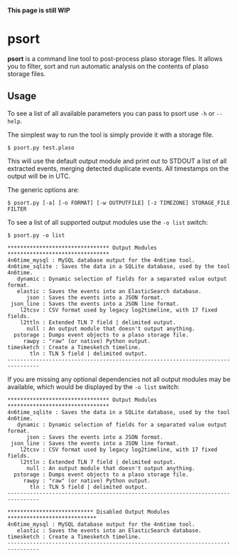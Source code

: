 **This page is still WIP**

# psort

**psort** is a command line tool to post-process plaso storage files. It allows you to filter, sort and run automatic analysis on the contents of plaso storage files.

## Usage

To see a list of all available parameters you can pass to psort use ``-h`` or ``--help``.

The simplest way to run the tool is simply provide it with a storage file.

```
$ psort.py test.plaso
```

This will use the default output module and print out to STDOUT a list of all extracted events, merging detected duplicate events. All timestamps on the output will be in UTC.

The generic options are:

```
$ psort.py [-a] [-o FORMAT] [-w OUTPUTFILE] [-z TIMEZONE] STORAGE_FILE FILTER
```

To see a list of all supported output modules use the ``-o list`` switch:

```
$ psort.py -o list

******************************** Output Modules ********************************
4n6time_mysql : MySQL database output for the 4n6time tool.
4n6time_sqlite : Saves the data in a SQLite database, used by the tool 4n6time.
   dynamic : Dynamic selection of fields for a separated value output format.
   elastic : Saves the events into an ElasticSearch database.
      json : Saves the events into a JSON format.
 json_line : Saves the events into a JSON line format.
    l2tcsv : CSV format used by legacy log2timeline, with 17 fixed fields.
    l2ttln : Extended TLN 7 field | delimited output.
      null : An output module that doesn't output anything.
  pstorage : Dumps event objects to a plaso storage file.
     rawpy : "raw" (or native) Python output.
timesketch : Create a Timesketch timeline.
       tln : TLN 5 field | delimited output.
--------------------------------------------------------------------------------
```

If you are missing any optional dependencies not all output modules may be available, which would be displayed by the ``-o list`` switch:

```
******************************** Output Modules ********************************
4n6time_sqlite : Saves the data in a SQLite database, used by the tool 4n6time.
   dynamic : Dynamic selection of fields for a separated value output format.
      json : Saves the events into a JSON format.
 json_line : Saves the events into a JSON line format.
    l2tcsv : CSV format used by legacy log2timeline, with 17 fixed fields.
    l2ttln : Extended TLN 7 field | delimited output.
      null : An output module that doesn't output anything.
  pstorage : Dumps event objects to a plaso storage file.
     rawpy : "raw" (or native) Python output.
       tln : TLN 5 field | delimited output.
--------------------------------------------------------------------------------

*************************** Disabled Output Modules ****************************
4n6time_mysql : MySQL database output for the 4n6time tool.
   elastic : Saves the events into an ElasticSearch database.
timesketch : Create a Timesketch timeline.
--------------------------------------------------------------------------------
```